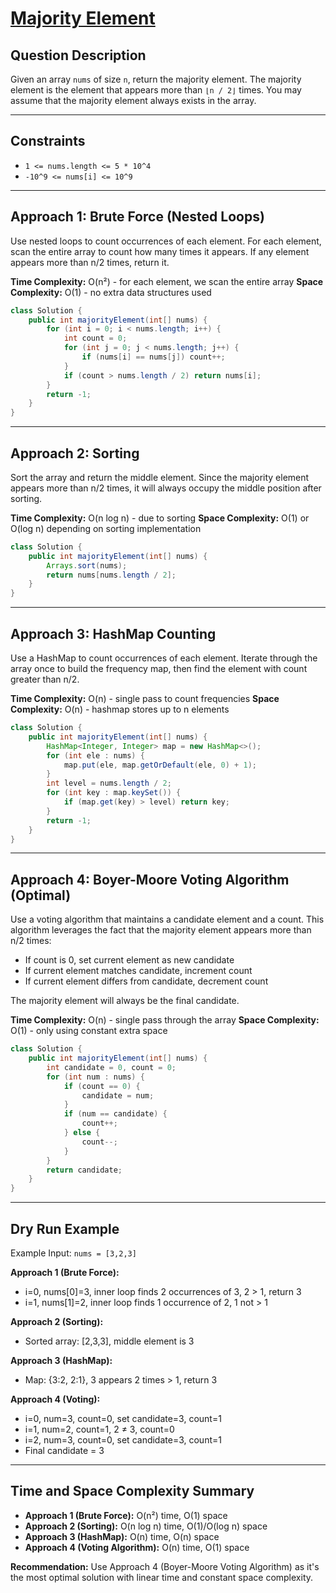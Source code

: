 # [Majority Element](https://leetcode.com/problems/majority-element/)

## Question Description
Given an array `nums` of size `n`, return the majority element. The majority element is the element that appears more than `⌊n / 2⌋` times. You may assume that the majority element always exists in the array.

---

## Constraints
- `1 <= nums.length <= 5 * 10^4`
- `-10^9 <= nums[i] <= 10^9`

---

## Approach 1: Brute Force (Nested Loops)

Use nested loops to count occurrences of each element. For each element, scan the entire array to count how many times it appears. If any element appears more than n/2 times, return it.

**Time Complexity:** O(n²) - for each element, we scan the entire array
**Space Complexity:** O(1) - no extra data structures used

```java
class Solution {
    public int majorityElement(int[] nums) {
        for (int i = 0; i < nums.length; i++) {
            int count = 0;
            for (int j = 0; j < nums.length; j++) {
                if (nums[i] == nums[j]) count++;
            }
            if (count > nums.length / 2) return nums[i];
        }
        return -1;
    }
}
```

---

## Approach 2: Sorting

Sort the array and return the middle element. Since the majority element appears more than n/2 times, it will always occupy the middle position after sorting.

**Time Complexity:** O(n log n) - due to sorting
**Space Complexity:** O(1) or O(log n) depending on sorting implementation

```java
class Solution {
    public int majorityElement(int[] nums) {
        Arrays.sort(nums);
        return nums[nums.length / 2];
    }
}
```

---

## Approach 3: HashMap Counting

Use a HashMap to count occurrences of each element. Iterate through the array once to build the frequency map, then find the element with count greater than n/2.

**Time Complexity:** O(n) - single pass to count frequencies
**Space Complexity:** O(n) - hashmap stores up to n elements

```java
class Solution {
    public int majorityElement(int[] nums) {
        HashMap<Integer, Integer> map = new HashMap<>();
        for (int ele : nums) {
            map.put(ele, map.getOrDefault(ele, 0) + 1);
        }
        int level = nums.length / 2;
        for (int key : map.keySet()) {
            if (map.get(key) > level) return key;
        }
        return -1;
    }
}
```

---

## Approach 4: Boyer-Moore Voting Algorithm (Optimal)

Use a voting algorithm that maintains a candidate element and a count. This algorithm leverages the fact that the majority element appears more than n/2 times:
- If count is 0, set current element as new candidate
- If current element matches candidate, increment count
- If current element differs from candidate, decrement count

The majority element will always be the final candidate.

**Time Complexity:** O(n) - single pass through the array
**Space Complexity:** O(1) - only using constant extra space

```java
class Solution {
    public int majorityElement(int[] nums) {
        int candidate = 0, count = 0;
        for (int num : nums) {
            if (count == 0) {
                candidate = num;
            }
            if (num == candidate) {
                count++;
            } else {
                count--;
            }
        }
        return candidate;
    }
}
```

---

## Dry Run Example
Example Input: `nums = [3,2,3]`

**Approach 1 (Brute Force):**
- i=0, nums[0]=3, inner loop finds 2 occurrences of 3, 2 > 1, return 3
- i=1, nums[1]=2, inner loop finds 1 occurrence of 2, 1 not > 1

**Approach 2 (Sorting):**
- Sorted array: [2,3,3], middle element is 3

**Approach 3 (HashMap):**
- Map: {3:2, 2:1}, 3 appears 2 times > 1, return 3

**Approach 4 (Voting):**
- i=0, num=3, count=0, set candidate=3, count=1
- i=1, num=2, count=1, 2 ≠ 3, count=0
- i=2, num=3, count=0, set candidate=3, count=1
- Final candidate = 3

---

## Time and Space Complexity Summary
- **Approach 1 (Brute Force):** O(n²) time, O(1) space
- **Approach 2 (Sorting):** O(n log n) time, O(1)/O(log n) space
- **Approach 3 (HashMap):** O(n) time, O(n) space
- **Approach 4 (Voting Algorithm):** O(n) time, O(1) space

**Recommendation:** Use Approach 4 (Boyer-Moore Voting Algorithm) as it's the most optimal solution with linear time and constant space complexity.